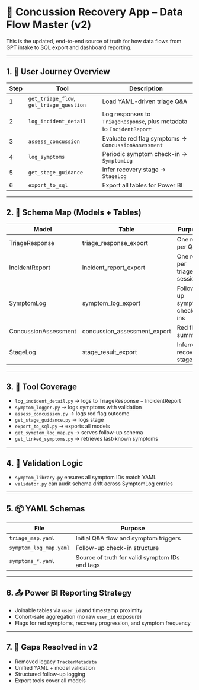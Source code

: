 # 🧠 Concussion Recovery App – Data Flow Master (v2)

This is the updated, end-to-end source of truth for how data flows from GPT intake to SQL export and dashboard reporting.

---

## 1. 🎯 User Journey Overview

| Step | Tool | Description |
|------|------|-------------|
| 1 | `get_triage_flow`, `get_triage_question` | Load YAML-driven triage Q&A |
| 2 | `log_incident_detail` | Log responses to `TriageResponse`, plus metadata to `IncidentReport` |
| 3 | `assess_concussion` | Evaluate red flag symptoms → `ConcussionAssessment` |
| 4 | `log_symptoms` | Periodic symptom check-in → `SymptomLog` |
| 5 | `get_stage_guidance` | Infer recovery stage → `StageLog` |
| 6 | `export_to_sql` | Export all tables for Power BI |

---

## 2. 🧩 Schema Map (Models + Tables)

| Model | Table | Purpose |
|-------|-------|---------|
| TriageResponse | triage_response_export | One row per Q&A |
| IncidentReport | incident_report_export | One row per triage session |
| SymptomLog | symptom_log_export | Follow-up symptom check-ins |
| ConcussionAssessment | concussion_assessment_export | Red flag summary |
| StageLog | stage_result_export | Inferred recovery stage |

---

## 3. 🔧 Tool Coverage

- `log_incident_detail.py` → logs to TriageResponse + IncidentReport
- `symptom_logger.py` → logs symptoms with validation
- `assess_concussion.py` → logs red flag outcome
- `get_stage_guidance.py` → logs stage
- `export_to_sql.py` → exports all models
- `get_symptom_log_map.py` → serves follow-up schema
- `get_linked_symptoms.py` → retrieves last-known symptoms

---

## 4. 🧪 Validation Logic

- `symptom_library.py` ensures all symptom IDs match YAML
- `validator.py` can audit schema drift across SymptomLog entries

---

## 5. 📦 YAML Schemas

| File | Purpose |
|------|---------|
| `triage_map.yaml` | Initial Q&A flow and symptom triggers |
| `symptom_log_map.yaml` | Follow-up check-in structure |
| `symptoms_*.yaml` | Source of truth for valid symptom IDs and tags |

---

## 6. 📤 Power BI Reporting Strategy

- Joinable tables via `user_id` and timestamp proximity
- Cohort-safe aggregation (no raw `user_id` exposure)
- Flags for red symptoms, recovery progression, and symptom frequency

---

## 7. 🧼 Gaps Resolved in v2

- Removed legacy `TrackerMetadata`
- Unified YAML + model validation
- Structured follow-up logging
- Export tools cover all models